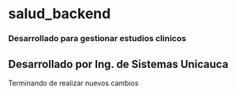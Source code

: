 # salud_backend
### Desarrollado para gestionar estudios clinicos
## Desarrollado por Ing. de Sistemas Unicauca
Terminando de realizar nuevos cambios
